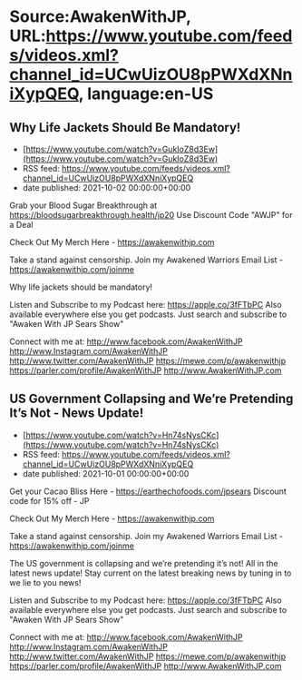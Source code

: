 # Source:AwakenWithJP, URL:https://www.youtube.com/feeds/videos.xml?channel_id=UCwUizOU8pPWXdXNniXypQEQ, language:en-US

## Why Life Jackets Should Be Mandatory!
 - [https://www.youtube.com/watch?v=GukIoZ8d3Ew](https://www.youtube.com/watch?v=GukIoZ8d3Ew)
 - RSS feed: https://www.youtube.com/feeds/videos.xml?channel_id=UCwUizOU8pPWXdXNniXypQEQ
 - date published: 2021-10-02 00:00:00+00:00

Grab your Blood Sugar Breakthrough at https://bloodsugarbreakthrough.health/jp20
Use Discount Code "AWJP" for a Deal

Check Out My Merch Here - https://awakenwithjp.com

Take a stand against censorship. Join my Awakened Warriors Email List - https://awakenwithjp.com/joinme

Why life jackets should be mandatory!

Listen and Subscribe to my Podcast here: 
https://apple.co/3fFTbPC
Also available everywhere else you get podcasts. Just search and subscribe to "Awaken With JP Sears Show"

Connect with me at: 
http://www.facebook.com/AwakenWithJP
http://www.Instagram.com/AwakenWithJP
http://www.twitter.com/AwakenWithJP
https://mewe.com/p/awakenwithjp
https://parler.com/profile/AwakenWithJP
http://www.AwakenWithJP.com

## US Government Collapsing and We’re Pretending It’s Not - News Update!
 - [https://www.youtube.com/watch?v=Hn74sNysCKc](https://www.youtube.com/watch?v=Hn74sNysCKc)
 - RSS feed: https://www.youtube.com/feeds/videos.xml?channel_id=UCwUizOU8pPWXdXNniXypQEQ
 - date published: 2021-10-01 00:00:00+00:00

Get your Cacao Bliss Here - https://earthechofoods.com/jpsears
Discount code for 15% off  - JP 

Check Out My Merch Here - https://awakenwithjp.com

Take a stand against censorship. Join my Awakened Warriors Email List - https://awakenwithjp.com/joinme

The US government is collapsing and we’re pretending it’s not! All in the latest news update! Stay current on the latest breaking news by tuning in to we lie to you news!

Listen and Subscribe to my Podcast here: 
https://apple.co/3fFTbPC
Also available everywhere else you get podcasts. Just search and subscribe to "Awaken With JP Sears Show"

Connect with me at: 
http://www.facebook.com/AwakenWithJP
http://www.Instagram.com/AwakenWithJP
http://www.twitter.com/AwakenWithJP
https://mewe.com/p/awakenwithjp
https://parler.com/profile/AwakenWithJP
http://www.AwakenWithJP.com

